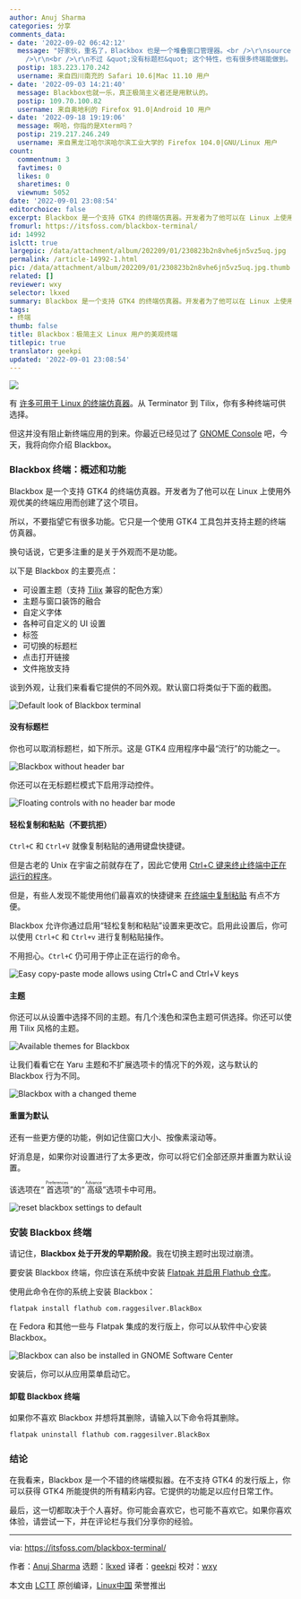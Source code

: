 ```yaml
---
author: Anuj Sharma
categories: 分享
comments_data:
- date: '2022-09-02 06:42:12'
  message: "好家伙，重名了，Blackbox 也是一个堆叠窗口管理器。<br />\r\nsourceforge.net/projects/blackboxwm<br
    />\r\n<br />\r\n不过 &quot;没有标题栏&quot; 这个特性，也有很多终端能做到。"
  postip: 183.223.170.242
  username: 来自四川南充的 Safari 10.6|Mac 11.10 用户
- date: '2022-09-03 14:21:40'
  message: Blackbox也就一乐，真正极简主义者还是用默认的。
  postip: 109.70.100.82
  username: 来自奥地利的 Firefox 91.0|Android 10 用户
- date: '2022-09-18 19:19:06'
  message: 啊哈，你指的是Xterm吗？
  postip: 219.217.246.249
  username: 来自黑龙江哈尔滨哈尔滨工业大学的 Firefox 104.0|GNU/Linux 用户
count:
  commentnum: 3
  favtimes: 0
  likes: 0
  sharetimes: 0
  viewnum: 5052
date: '2022-09-01 23:08:54'
editorchoice: false
excerpt: Blackbox 是一个支持 GTK4 的终端仿真器。开发者为了他可以在 Linux 上使用外观优美的终端应用而创建了这个项目。
fromurl: https://itsfoss.com/blackbox-terminal/
id: 14992
islctt: true
largepic: /data/attachment/album/202209/01/230823b2n8vhe6jn5vz5uq.jpg
permalink: /article-14992-1.html
pic: /data/attachment/album/202209/01/230823b2n8vhe6jn5vz5uq.jpg.thumb.jpg
related: []
reviewer: wxy
selector: lkxed
summary: Blackbox 是一个支持 GTK4 的终端仿真器。开发者为了他可以在 Linux 上使用外观优美的终端应用而创建了这个项目。
tags:
- 终端
thumb: false
title: Blackbox：极简主义 Linux 用户的美观终端
titlepic: true
translator: geekpi
updated: '2022-09-01 23:08:54'
---
```


![](/data/attachment/album/202209/01/230823b2n8vhe6jn5vz5uq.jpg)


有 [许多可用于 Linux 的终端仿真器](https://itsfoss.com/linux-terminal-emulators/)。从 Terminator 到 Tilix，你有多种终端可供选择。


但这并没有阻止新终端应用的到来。你最近已经见过了 [GNOME Console](https://itsfoss.com/gnome-console/) 吧，今天，我将向你介绍 Blackbox。


### Blackbox 终端：概述和功能


Blackbox 是一个支持 GTK4 的终端仿真器。开发者为了他可以在 Linux 上使用外观优美的终端应用而创建了这个项目。


所以，不要指望它有很多功能。它只是一个使用 GTK4 工具包并支持主题的终端仿真器。


换句话说，它更多注重的是关于外观而不是功能。


以下是 Blackbox 的主要亮点：


* 可设置主题（支持 [Tilix](https://github.com/gnunn1/tilix) 兼容的配色方案）
* 主题与窗口装饰的融合
* 自定义字体
* 各种可自定义的 UI 设置
* 标签
* 可切换的标题栏
* 点击打开链接
* 文件拖放支持


谈到外观，让我们来看看它提供的不同外观。默认窗口将类似于下面的截图。


![Default look of Blackbox terminal](/data/attachment/album/202209/01/230855s5izg3k3q71ttgj5.png)


#### 没有标题栏


你也可以取消标题栏，如下所示。这是 GTK4 应用程序中最“流行”的功能之一。


![Blackbox without header bar](/data/attachment/album/202209/01/230855atcjqmqcc00qo80r.png)


你还可以在无标题栏模式下启用浮动控件。


![Floating controls with no header bar mode](/data/attachment/album/202209/01/230855cbgajfj18xxxtb8g.png)


#### 轻松复制和粘贴（不要抗拒）


`Ctrl+C` 和 `Ctrl+V` 就像复制粘贴的通用键盘快捷键。


但是古老的 Unix 在宇宙之前就存在了，因此它使用 [Ctrl+C 键来终止终端中正在运行的程序](https://itsfoss.com/stop-program-linux-terminal/)。


但是，有些人发现不能使用他们最喜欢的快捷键来 [在终端中复制粘贴](https://itsfoss.com/copy-paste-linux-terminal/) 有点不方便。


Blackbox 允许你通过启用“轻松复制和粘贴”设置来更改它。启用此设置后，你可以使用 `Ctrl+C` 和 `Ctrl+v` 进行复制粘贴操作。


不用担心。`Ctrl+C` 仍可用于停止正在运行的命令。


![Easy copy-paste mode allows using Ctrl+C and Ctrl+V keys](/data/attachment/album/202209/01/230856sennzsxy7vkpnz38.png)


#### 主题


你还可以从设置中选择不同的主题。有几个浅色和深色主题可供选择。你还可以使用 Tilix 风格的主题。


![Available themes for Blackbox](/data/attachment/album/202209/01/230856rv9oa5myazzwza05.png)


让我们看看它在 Yaru 主题和不扩展选项卡的情况下的外观，这与默认的 Blackbox 行为不同。


![Blackbox with a changed theme](/data/attachment/album/202209/01/230856d55zza0sz98ubsun.png)


#### 重置为默认


还有一些更方便的功能，例如记住窗口大小、按像素滚动等。


好消息是，如果你对设置进行了太多更改，你可以将它们全部还原并重置为默认设置。


该选项在“<ruby> 首选项 <rt>  Preferences </rt></ruby>”的“<ruby> 高级 <rt>  Advance </rt></ruby>”选项卡中可用。


![reset blackbox settings to default](/data/attachment/album/202209/01/230857q52764hhj25v71hh.png)


### 安装 Blackbox 终端


请记住，**Blackbox 处于开发的早期阶段**。我在切换主题时出现过崩溃。


要安装 Blackbox 终端，你应该在系统中安装 [Flatpak 并启用 Flathub 仓库](https://itsfoss.com/flatpak-guide/)。


使用此命令在你的系统上安装 Blackbox：



```
flatpak install flathub com.raggesilver.BlackBox

```

在 Fedora 和其他一些与 Flatpak 集成的发行版上，你可以从软件中心安装 Blackbox。


![Blackbox can also be installed in GNOME Software Center](/data/attachment/album/202209/01/230857fowd33nwny2zndak.png)


安装后，你可以从应用菜单启动它。


#### 卸载 Blackbox 终端


如果你不喜欢 Blackbox 并想将其删除，请输入以下命令将其删除。



```
flatpak uninstall flathub com.raggesilver.BlackBox

```

### 结论


在我看来，Blackbox 是一个不错的终端模拟器。在不支持 GTK4 的发行版上，你可以获得 GTK4 所能提供的所有精彩内容。它提供的功能足以应付日常工作。


最后，这一切都取决于个人喜好。你可能会喜欢它，也可能不喜欢它。如果你喜欢体验，请尝试一下，并在评论栏与我们分享你的经验。




---


via: <https://itsfoss.com/blackbox-terminal/>


作者：[Anuj Sharma](https://itsfoss.com/author/anuj/) 选题：[lkxed](https://github.com/lkxed) 译者：[geekpi](https://github.com/geekpi) 校对：[wxy](https://github.com/wxy)


本文由 [LCTT](https://github.com/LCTT/TranslateProject) 原创编译，[Linux中国](https://linux.cn/) 荣誉推出